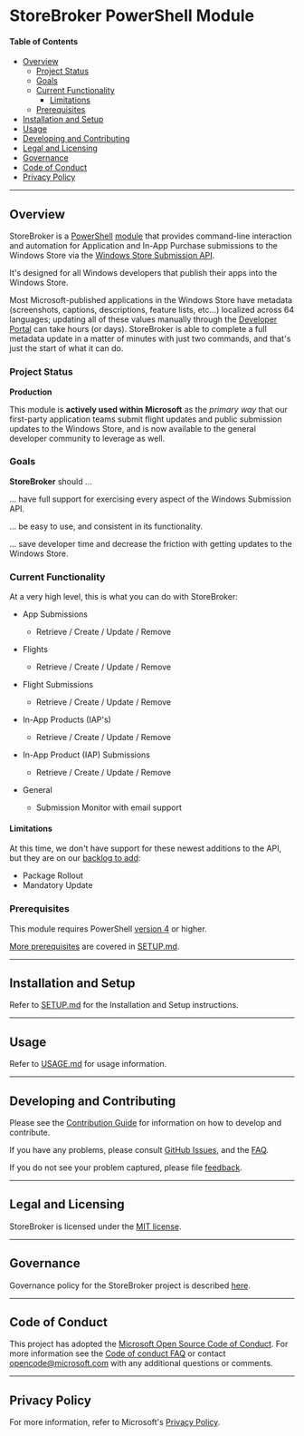 # StoreBroker PowerShell Module

#### Table of Contents

* [Overview](#overview)
    *   [Project Status](#project-status)
    *   [Goals](#goals)
    *   [Current Functionality](#current-functionality)
        *   [Limitations](#limitations)
    *   [Prerequisites](#prerequisites)
*   [Installation and Setup](#installation-and-setup)
*   [Usage](#usage)
*   [Developing and Contributing](#developing-and-contributing)
*   [Legal and Licensing](#legal-and-licensing)
*   [Governance](#governance)
*   [Code of Conduct](#code-of-conduct)
*   [Privacy Policy](#privacy-policy)

----------

## Overview

StoreBroker is a [PowerShell](https://microsoft.com/powershell) [module](https://technet.microsoft.com/en-us/library/dd901839.aspx)
that provides command-line interaction and automation for Application and In-App Purchase
submissions to the Windows Store via the
[Windows Store Submission API](https://msdn.microsoft.com/windows/uwp/monetize/create-and-manage-submissions-using-windows-store-services).

It's designed for all Windows developers that publish their apps into the Windows Store.

Most Microsoft-published applications in the Windows Store have metadata (screenshots, captions,
descriptions, feature lists, etc...) localized across 64 languages; updating all of these values
manually through the [Developer Portal](https://dev.windows.com) can take hours (or days).
StoreBroker is able to complete a full metadata update in a matter of minutes with just two
commands, and that's just the start of what it can do.

### Project Status

**Production**

This module is **actively used within Microsoft** as the _primary way_ that our first-party
application teams submit flight updates and public submission updates to the Windows Store,
and is now available to the general developer community to leverage as well.

### Goals

**StoreBroker** should ...

... have full support for exercising every aspect of the Windows Submission API.

... be easy to use, and consistent in its functionality.

... save developer time and decrease the friction with getting updates to the Windows Store.

### Current Functionality

At a very high level, this is what you can do with StoreBroker:

 - App Submissions
    - Retrieve / Create / Update / Remove

 - Flights
    - Retrieve / Create / Update / Remove

 - Flight Submissions
    - Retrieve / Create / Update / Remove

 - In-App Products (IAP's)
    - Retrieve / Create / Update / Remove

 - In-App Product (IAP) Submissions
    - Retrieve / Create / Update / Remove

 - General
    - Submission Monitor with email support

#### Limitations

At this time, we don't have support for these newest additions to the API, but they are on our
[backlog to add](https://github.com/Microsoft/StoreBroker/issues/2):

  - Package Rollout
  - Mandatory Update

### Prerequisites

This module requires PowerShell [version 4](https://en.wikipedia.org/wiki/PowerShell#PowerShell_4.0)
or higher.

[More prerequisites](Documentation/SETUP.md#prerequisites) are covered in
[SETUP.md](Documentation/SETUP.md#prerequisites).

----------

## Installation and Setup

Refer to [SETUP.md](Documentation/SETUP.md) for the Installation and Setup instructions.

----------

## Usage

Refer to [USAGE.md](Documentation/USAGE.md) for usage information.

----------

## Developing and Contributing

Please see the [Contribution Guide](CONTRIBUTING.md) for information on how to develop and
contribute.

If you have any problems, please consult [GitHub Issues](https://github.com/Microsoft/StoreBroker/issues),
and the [FAQ](Documentation/USAGE.md#faq).

If you do not see your problem captured, please file [feedback](CONTRIBUTING.md#feedback).

----------

## Legal and Licensing

StoreBroker is licensed under the [MIT license](LICENSE).

-------------------

## Governance

Governance policy for the StoreBroker project is described [here](Documentation/GOVERNANCE.md).

----------

## Code of Conduct

This project has adopted the [Microsoft Open Source Code of Conduct](https://opensource.microsoft.com/codeofconduct/).
For more information see the [Code of conduct FAQ](https://opensource.microsoft.com/codeofconduct/faq/)
or contact [opencode@microsoft.com](mailto:opencode@microsoft.com) with any additional questions
or comments.

----------

## Privacy Policy

For more information, refer to Microsoft's [Privacy Policy](https://go.microsoft.com/fwlink/?LinkID=521839).
